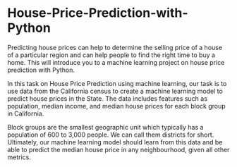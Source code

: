 # House-Price-Prediction-with-Python

Predicting house prices can help to determine the selling price of a house of a particular region and can help people to find the right time to buy a home. This will introduce you to a machine learning project on house price prediction with Python.

In this task on House Price Prediction using machine learning, our task is to use data from the California census to create a machine learning model to predict house prices in the State. The data includes features such as population, median income, and median house prices for each block group in California.

Block groups are the smallest geographic unit which typically has a population of 600 to 3,000 people. We can call them districts for short. Ultimately, our machine learning model should learn from this data and be able to predict the median house price in any neighbourhood, given all other metrics.
